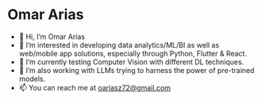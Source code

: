 # Omar Arias
- 👋 Hi, I’m Omar Arias
- 👀 I’m interested in developing data analytics/ML/BI as well as web/mobile app solutions, especially through Python, Flutter & React.
- 🌱 I’m currently testing Computer Vision with different DL techniques.
- 🌱 I’m also working with LLMs trying to harness the power of pre-trained models. 
- 📫 You can reach me at oariasz72@gmail.com

<!---
oariasz/oariasz is a ✨ special ✨ repository because its `README.md` (this file) appears on your GitHub profile.
You can click the Preview link to take a look at your changes.
--->

